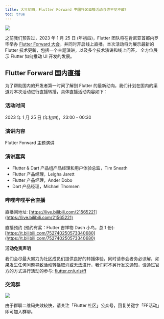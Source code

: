 ```yaml
---
title: 大年初四，Flutter Forward 中国社区直播活动与你不见不散!
toc: true
---
```


![]({{site.flutter-files-cn}}/posts/images/2023/01/ab75b498bf387.png)


之前我们预告过，2023 年 1 月 25 日 (年初四)，Flutter 团队将在肯尼亚首都内罗毕举办 [Flutter Forward 大会](/posts/flutter-forward-2023)，并同时开启线上直播。本次活动将为展示最新的 Flutter 技术更新，包括一个主题演讲，以及多个技术演讲和线上问答， 全方位展示 Flutter 如何推动 UI 开发的发展。

## Flutter Forward 国内直播

为了帮助国内的开发者第一时间了解到 Flutter 的最新动向，我们计划在国内的渠道对本次活动进行直播转播，具体直播活动内容如下：

### 活动时间

2023 年 1 月 25 日 (年初四)，23:00 - 00:30

### 演讲内容

Flutter Forward 主题演讲

### 演讲嘉宾

- Flutter & Dart 产品组产品经理和用户体验总监，Tim Sneath
- Flutter 产品经理，Leigha Jarett
- Flutter 产品经理，Ander Dobo
- Dart 产品经理，Michael Thomsen

### 哔哩哔哩平台直播

直播间地址:
[https://live.bilibili.com/21565221](https://live.bilibili.com/21565221)

直播预约 (预约有奖：Flutter 吉祥物 Dash 小鸟，总 1 份):
[https://t.bilibili.com/752740250573340680](https://t.bilibili.com/752740250573340680)

**活动免责声明**

我们会尽最大努力为社区成员们提供良好的转播体验，同时请参会者务必谅解，如果发生任何问题导致活动转播取消或无法进行，我们将不另行发文通知，请通过官方的方式进行活动的参与: [flutter.cn/urls/ff](https://lutter.cn/urls/ff)

### 交流群

![]({{site.flutter-files-cn}}/posts/images/2023/01/a883e31a1ae0b.jpg)

由于群聊二维码失效较快，请关注「Flutter 社区」公众号，回复关键字「FF活动」即可加入群聊。